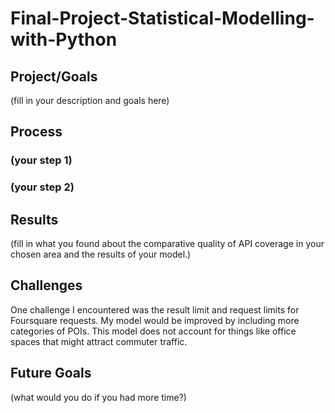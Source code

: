 # Final-Project-Statistical-Modelling-with-Python

## Project/Goals
(fill in your description and goals here)

## Process
### (your step 1)
### (your step 2)

## Results
(fill in what you found about the comparative quality of API coverage in your chosen area and the results of your model.)

## Challenges 
One challenge I encountered was the result limit and request limits for Foursquare requests. My model would be improved by including more categories of POIs. This model does not account for things like office spaces that might attract commuter traffic.

## Future Goals
(what would you do if you had more time?)
